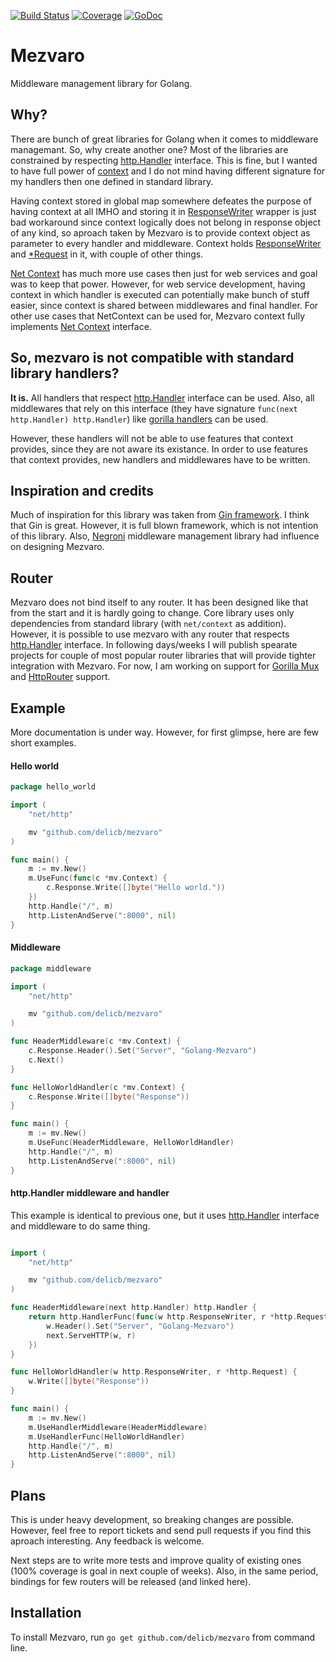 [![Build Status](https://travis-ci.org/delicb/mezvaro.svg?branch=master)](https://travis-ci.org/delicb/mezvaro)
[![Coverage](http://gocover.io/_badge/github.com/delicb/mezvaro)](http://gocover.io/github.com/delicb/mezvaro)
[![GoDoc](http://godoc.org/github.com/delicb/mezvaro?status.png)](http://godoc.org/github.com/delicb/mezvaro)
# Mezvaro
Middleware management library for Golang. 

## Why?
There are bunch of great libraries for Golang when it comes to middleware managemant. So, why create another one? Most of the libraries are constrained by respecting [http.Handler](https://godoc.org/net/http#Handler) interface. This is fine, but I wanted to have full power of [context](https://godoc.org/golang.org/x/net/context) and I do not mind having different signature for my handlers then one defined in standard library.

Having context stored in global map somewhere defeates the purpose of having context at all IMHO and storing it in [ResponseWriter](https://godoc.org/net/http#ResponseWriter) wrapper is just bad workaround since context logically does not belong in response object of any kind, so aproach taken by Mezvaro is to provide context object as parameter to every handler and middleware. Context holds [ResponseWriter](https://godoc.org/net/http#ResponseWriter) and [*Request](https://godoc.org/net/http#Request) in it, with couple of other things.

[Net Context](https://godoc.org/golang.org/x/net/context#Context) has much more use cases then just for web services and goal was to keep that power. However, for web service development, having context in which handler is executed can potentially make bunch of stuff easier, since context is shared between middlewares and final handler. For other use cases that NetContext can be used for, Mezvaro context fully implements [Net Context](https://godoc.org/golang.org/x/net/context#Context) interface.

## So, mezvaro is not compatible with standard library handlers?
**It is.** All handlers that respect [http.Handler](https://godoc.org/net/http#Handler) interface can be used. Also, all middlewares that rely on this interface (they have signature `func(next http.Handler) http.Handler`) like [gorilla handlers](https://github.com/gorilla/handlers) can be used.

However, these handlers will not be able to use features that context provides, since they are not aware its existance. In order to use features that context provides, new handlers and middlewares have to be written.

## Inspiration and credits
Much of inspiration for this library was taken from [Gin framework](github.com/gin-gonic/gin). I think that Gin is great. However, it is full blown framework, which is not intention of this library. Also, [Negroni](https://github.com/codegangsta/negroni) middleware management library had influence on designing Mezvaro. 

## Router
Mezvaro does not bind itself to any router. It has been designed like that from the start and it is hardly going to change. Core library uses only dependencies from standard library (with `net/context` as addition). However, it is possible to use mezvaro with any router that respects [http.Handler](https://godoc.org/net/http#Handler) interface. In following days/weeks I will publish spearate projects for couple of most popular router libraries that will provide tighter integration with Mezvaro. For now, I am working on support for [Gorilla Mux](https://github.com/gorilla/mux) and [HttpRouter](https://github.com/julienschmidt/httprouter) support. 

## Example
More documentation is under way. However, for first glimpse, here are few short examples.

#### Hello world
```go
package hello_world

import (
	"net/http"

	mv "github.com/delicb/mezvaro"
)

func main() {
	m := mv.New()
	m.UseFunc(func(c *mv.Context) {
		c.Response.Write([]byte("Hello world."))
	})
	http.Handle("/", m)
	http.ListenAndServe(":8000", nil)
}
```

#### Middleware
```go
package middleware

import (
	"net/http"

	mv "github.com/delicb/mezvaro"
)

func HeaderMiddleware(c *mv.Context) {
	c.Response.Header().Set("Server", "Golang-Mezvaro")
	c.Next()
}

func HelloWorldHandler(c *mv.Context) {
	c.Response.Write([]byte("Response"))
}

func main() {
	m := mv.New()
	m.UseFunc(HeaderMiddleware, HelloWorldHandler)
	http.Handle("/", m)
	http.ListenAndServe(":8000", nil)
}
```

#### http.Handler middleware and handler
This example is identical to previous one, but it uses [http.Handler](https://godoc.org/net/http#Handler) interface and middleware to do same thing.
```go

import (
	"net/http"

	mv "github.com/delicb/mezvaro"
)

func HeaderMiddleware(next http.Handler) http.Handler {
	return http.HandlerFunc(func(w http.ResponseWriter, r *http.Request) {
		w.Header().Set("Server", "Golang-Mezvaro")
		next.ServeHTTP(w, r)
	})
}

func HelloWorldHandler(w http.ResponseWriter, r *http.Request) {
	w.Write([]byte("Response"))
}

func main() {
	m := mv.New()
	m.UseHandlerMiddleware(HeaderMiddleware)
	m.UseHandlerFunc(HelloWorldHandler)
	http.Handle("/", m)
	http.ListenAndServe(":8000", nil)
}
```

## Plans
This is under heavy development, so breaking changes are possible. However, feel free to report tickets and send pull requests if you find this aproach interesting. Any feedback is welcome.

Next steps are to write more tests and improve quality of existing ones (100% coverage is goal in next couple of weeks). Also, in the same period, bindings for few routers will be released (and linked here).

## Installation
To install Mezvaro, run `go get github.com/delicb/mezvaro` from command line.
